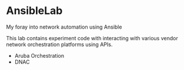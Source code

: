# AnsibleLab
My foray into network automation using Ansible

This lab contains experiment code with interacting with various vendor network orchestration platforms using APIs.
- Aruba Orchestration
- DNAC

